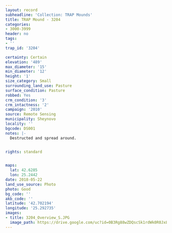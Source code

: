 ```yaml
---
layout: record
subheadline: 'Collection: TRAP Mounds'
title: TRAP Mound - 3204
categories:
- 3000-3999
header: no
tags:
- ''
trap_id: '3204'

certainty: Certain
elevation: '489'
max_diameter: '15'
min_diameter: '12'
height: '1'
size_category: Small
surrounding_land_use: Pasture
surface_condition: Pasture
robbed: Yes
crm_condition: '3'
crm_intactness: '2'
campaign: '2010'
source: Remote Sensing
municipality: Sheynovo
locality: ''
bgcode: DS001
notes: |-
  Destructed and spread around.


rights: standard


maps:
  lat: 42.6285
  lon: 25.2442
date: 2018-05-22
land_use_source: Photo
photo: Good
bg_code: ''
akb_code: ''
latitude: '42.702194'
longitude: '25.292735'
images:
- title: 3204_Overview_S.JPG
  image_path: https://drive.google.com/uc?id=0B3Rg88wZDQscSk1rdWk0R0JxLVE
---
```


